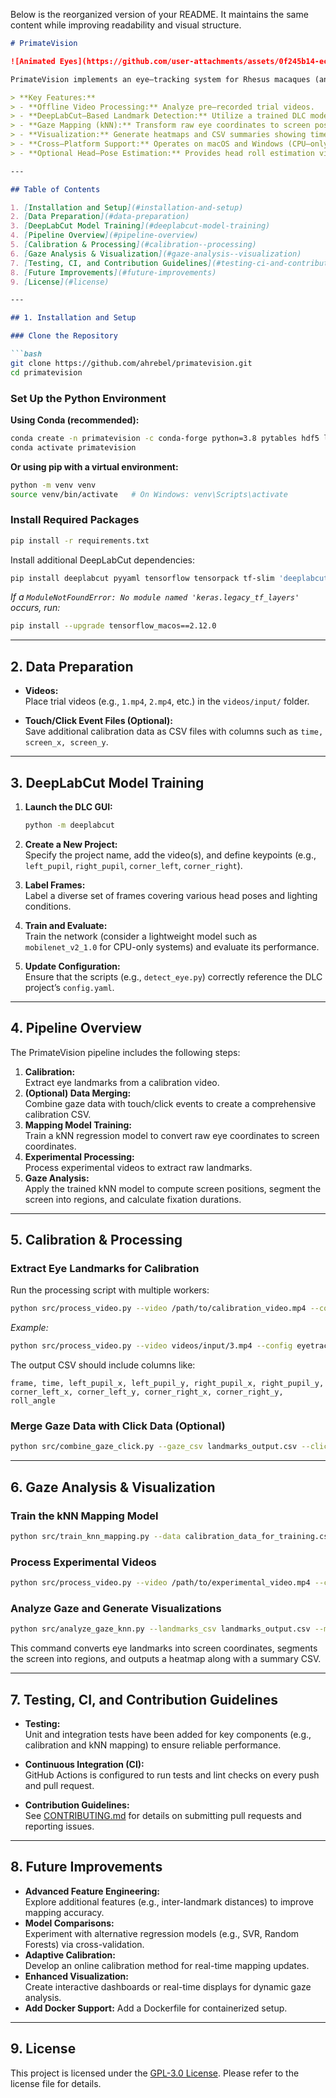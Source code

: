 Below is the reorganized version of your README. It maintains the same content while improving readability and visual structure.

```markdown
# PrimateVision

![Animated Eyes](https://github.com/user-attachments/assets/0f245b14-ec20-4a11-868a-ae207a7dfa1d)

PrimateVision implements an eye–tracking system for Rhesus macaques (and humans) using **DeepLabCut (DLC)**. It detects eye landmarks from video frames, maps raw eye coordinates to screen positions using a trained k–Nearest Neighbors (kNN) regression model, and analyzes gaze/fixation patterns during touchscreen interactions.

> **Key Features:**
> - **Offline Video Processing:** Analyze pre–recorded trial videos.
> - **DeepLabCut–Based Landmark Detection:** Utilize a trained DLC model to extract key eye landmarks.
> - **Gaze Mapping (kNN):** Transform raw eye coordinates to screen positions using a calibration-trained kNN regressor.
> - **Visualization:** Generate heatmaps and CSV summaries showing time spent in each screen region.
> - **Cross–Platform Support:** Operates on macOS and Windows (CPU–only supported; GPU available for DeepLabCut).
> - **Optional Head–Pose Estimation:** Provides head roll estimation via facial landmarks.

---

## Table of Contents

1. [Installation and Setup](#installation-and-setup)
2. [Data Preparation](#data-preparation)
3. [DeepLabCut Model Training](#deeplabcut-model-training)
4. [Pipeline Overview](#pipeline-overview)
5. [Calibration & Processing](#calibration--processing)
6. [Gaze Analysis & Visualization](#gaze-analysis--visualization)
7. [Testing, CI, and Contribution Guidelines](#testing-ci-and-contribution-guidelines)
8. [Future Improvements](#future-improvements)
9. [License](#license)

---

## 1. Installation and Setup

### Clone the Repository

```bash
git clone https://github.com/ahrebel/primatevision.git
cd primatevision
```

### Set Up the Python Environment

**Using Conda (recommended):**

```bash
conda create -n primatevision -c conda-forge python=3.8 pytables hdf5 lzo opencv numpy pandas matplotlib scikit-learn scikit-image scipy tqdm statsmodels
conda activate primatevision
```

**Or using pip with a virtual environment:**

```bash
python -m venv venv
source venv/bin/activate   # On Windows: venv\Scripts\activate
```

### Install Required Packages

```bash
pip install -r requirements.txt
```

Install additional DeepLabCut dependencies:

```bash
pip install deeplabcut pyyaml tensorflow tensorpack tf-slim 'deeplabcut[gui]'
```

*If a `ModuleNotFoundError: No module named 'keras.legacy_tf_layers'` occurs, run:*

```bash
pip install --upgrade tensorflow_macos==2.12.0
```

---

## 2. Data Preparation

- **Videos:**  
  Place trial videos (e.g., `1.mp4`, `2.mp4`, etc.) in the `videos/input/` folder.
  
- **Touch/Click Event Files (Optional):**  
  Save additional calibration data as CSV files with columns such as `time, screen_x, screen_y`.

---

## 3. DeepLabCut Model Training

1. **Launch the DLC GUI:**

   ```bash
   python -m deeplabcut
   ```

2. **Create a New Project:**  
   Specify the project name, add the video(s), and define keypoints (e.g., `left_pupil`, `right_pupil`, `corner_left`, `corner_right`).

3. **Label Frames:**  
   Label a diverse set of frames covering various head poses and lighting conditions.

4. **Train and Evaluate:**  
   Train the network (consider a lightweight model such as `mobilenet_v2_1.0` for CPU-only systems) and evaluate its performance.

5. **Update Configuration:**  
   Ensure that the scripts (e.g., `detect_eye.py`) correctly reference the DLC project’s `config.yaml`.

---

## 4. Pipeline Overview

The PrimateVision pipeline includes the following steps:

1. **Calibration:**  
   Extract eye landmarks from a calibration video.
2. **(Optional) Data Merging:**  
   Combine gaze data with touch/click events to create a comprehensive calibration CSV.
3. **Mapping Model Training:**  
   Train a kNN regression model to convert raw eye coordinates to screen coordinates.
4. **Experimental Processing:**  
   Process experimental videos to extract raw landmarks.
5. **Gaze Analysis:**  
   Apply the trained kNN model to compute screen positions, segment the screen into regions, and calculate fixation durations.

---

## 5. Calibration & Processing

### Extract Eye Landmarks for Calibration

Run the processing script with multiple workers:

```bash
python src/process_video.py --video /path/to/calibration_video.mp4 --config /path/to/dlc_config.yaml --output landmarks_output.csv --workers 4
```

*Example:*

```bash
python src/process_video.py --video videos/input/3.mp4 --config eyetracking-ahrebel-2025-02-26/config.yaml --output landmarks_output.csv --workers 4
```

The output CSV should include columns like:

```
frame, time, left_pupil_x, left_pupil_y, right_pupil_x, right_pupil_y, corner_left_x, corner_left_y, corner_right_x, corner_right_y, roll_angle
```

### Merge Gaze Data with Click Data (Optional)

```bash
python src/combine_gaze_click.py --gaze_csv landmarks_output.csv --click_file /path/to/your_click_file.csv --output_csv calibration_data_for_training.csv --max_time_diff 0.1
```

---

## 6. Gaze Analysis & Visualization

### Train the kNN Mapping Model

```bash
python src/train_knn_mapping.py --data calibration_data_for_training.csv --output data/trained_model/knn_mapping_model.joblib --neighbors 5
```

### Process Experimental Videos

```bash
python src/process_video.py --video /path/to/experimental_video.mp4 --config /path/to/dlc_config.yaml --output landmarks_output.csv --workers 4
```

### Analyze Gaze and Generate Visualizations

```bash
python src/analyze_gaze_knn.py --landmarks_csv landmarks_output.csv --model data/trained_model/knn_mapping_model.joblib --screen_width 1920 --screen_height 1080 --n_cols 3 --n_rows 3 --output_heatmap gaze_heatmap.png --output_sections section_durations.csv
```

This command converts eye landmarks into screen coordinates, segments the screen into regions, and outputs a heatmap along with a summary CSV.

---

## 7. Testing, CI, and Contribution Guidelines

- **Testing:**  
  Unit and integration tests have been added for key components (e.g., calibration and kNN mapping) to ensure reliable performance.
  
- **Continuous Integration (CI):**  
  GitHub Actions is configured to run tests and lint checks on every push and pull request.
  
- **Contribution Guidelines:**  
  See [CONTRIBUTING.md](CONTRIBUTING.md) for details on submitting pull requests and reporting issues.

---

## 8. Future Improvements

- **Advanced Feature Engineering:**  
  Explore additional features (e.g., inter-landmark distances) to improve mapping accuracy.
- **Model Comparisons:**  
  Experiment with alternative regression models (e.g., SVR, Random Forests) via cross-validation.
- **Adaptive Calibration:**  
  Develop an online calibration method for real-time mapping updates.
- **Enhanced Visualization:**  
  Create interactive dashboards or real-time displays for dynamic gaze analysis.
- **Add Docker Support:**
  Add a Dockerfile for containerized setup.

---

## 9. License

This project is licensed under the [GPL-3.0 License](LICENSE). Please refer to the license file for details.
